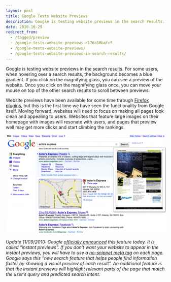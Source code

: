 ```yaml
---
layout: post
title: Google Tests Website Previews
description: Google is testing website previews in the search results. For some users, when hovering over a search results, the background becomes a blue gradient.
date: 2010-10-29
redirect_from:
  - /tagged/preview
  - /google-tests-website-previews-c176a18bafc5
  - /google-tests-website-previews/
  - /google-tests-website-previews-in-search-results/
---
```


Google is testing website previews in the search results. For some users, when hovering over a search results, the background becomes a blue gradient. If you click on the magnifying glass, you can see a preview of the website. Once you click on the magnifying glass once, you can move your mouse on top of the other search results to scroll between previews.

Website previews have been available for some time through [Firefox plugins](https://addons.mozilla.org/en-US/firefox/), but this is the first time we have seen the functionality from Google itself. Moving forward, websites will need to focus on making all pages look clean and appealing to users. Websites that feature large images on their homepage with images will resonate with users, and pages that preview well may get more clicks and start climbing the rankings.

![Google Website Previews Test](/images/google-website-previews-test.png)

*Update 11/09/2010: Google [officially announced](https://webmasters.googleblog.com/2010/11/instant-previews.html) this feature today. It is called “instant previews”. If you don’t want your website to appear in the instant previews, you will have to use a [no-snippet meta tag](https://support.google.com/webmasters/answer/79812?hl=en) on each page. Google says this “new search feature that helps people find information faster by showing a visual preview of each result”. An additional feature is that the instant previews will highlight relevant parts of the page that match the user’s query and predicted search intent.*